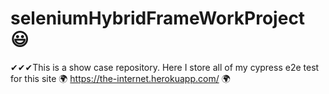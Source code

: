 # seleniumHybridFrameWorkProject 😃
✔✔✔This is a show case repository. Here I store all of my cypress e2e test for this site 🌍 https://the-internet.herokuapp.com/  🌍

